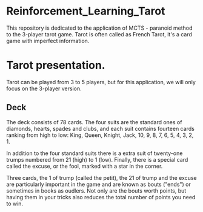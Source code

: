 # Reinforcement_Learning_Tarot
This repository is dedicated to the application of MCTS - paranoid method to the 3-player tarot game.
Tarot is often called as French Tarot, it's a card game with imperfect information. 

# Tarot presentation. 

Tarot can be played from 3 to 5 players, but for this application, we will only focus on the 3-player version. 

## Deck 

The deck consists of 78 cards. The four suits are the standard ones of diamonds, hearts, spades and clubs, and each suit contains fourteen cards ranking from high to low:
King, Queen, Knight, Jack, 10, 9, 8, 7, 6, 5, 4, 3, 2, 1.

In addition to the four standard suits there is a extra suit of twenty-one trumps numbered from 21 (high) to 1 (low).
Finally, there is a special card called the excuse, or the fool, marked with a star in the corner.

Three cards, the 1 of trump (called the petit), the 21 of trump and the excuse are particularly important in the game and are known as bouts ("ends") or sometimes in books as oudlers.
Not only are the bouts worth points, but having them in your tricks also reduces the total number of points you need to win.

